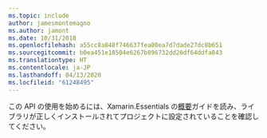 ```yaml
---
ms.topic: include
author: jamesmontemagno
ms.author: jamont
ms.date: 10/31/2018
ms.openlocfilehash: a55cc8a848f746637fea00ea7d7dade27dc8b651
ms.sourcegitcommit: b0ea451e18504e6267b896732dd26df64ddfa843
ms.translationtype: HT
ms.contentlocale: ja-JP
ms.lasthandoff: 04/13/2020
ms.locfileid: "61248495"
---
```

この API の使用を始めるには、Xamarin.Essentials の[概要](~/essentials/get-started.md)ガイドを読み、ライブラリが正しくインストールされてプロジェクトに設定されていることを確認してください。
